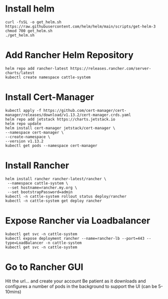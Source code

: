# Install helm

```
curl -fsSL -o get_helm.sh https://raw.githubusercontent.com/helm/helm/main/scripts/get-helm-3
chmod 700 get_helm.sh
./get_helm.sh
```

# Add Rancher Helm Repository

```
helm repo add rancher-latest https://releases.rancher.com/server-charts/latest
kubectl create namespace cattle-system
```

# Install Cert-Manager

```
kubectl apply -f https://github.com/cert-manager/cert-manager/releases/download/v1.13.2/cert-manager.crds.yaml
helm repo add jetstack https://charts.jetstack.io
helm repo update
helm install cert-manager jetstack/cert-manager \
--namespace cert-manager \
--create-namespace \
--version v1.13.2
kubectl get pods --namespace cert-manager
```

# Install Rancher

```
helm install rancher rancher-latest/rancher \
 --namespace cattle-system \
 --set hostname=rancher.my.org \
 --set bootstrapPassword=admin
kubectl -n cattle-system rollout status deploy/rancher
kubectl -n cattle-system get deploy rancher
```

# Expose Rancher via Loadbalancer

```
kubectl get svc -n cattle-system
kubectl expose deployment rancher --name=rancher-lb --port=443 --type=LoadBalancer -n cattle-system
kubectl get svc -n cattle-system
```

# Go to Rancher GUI

Hit the url… and create your account
Be patient as it downloads and configures a number of pods in the background to support the UI (can be 5-10mins)
